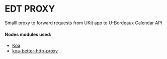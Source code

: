 # EDT PROXY

Smalll proxy to forward requests from UKit app to U-Bordeaux Calendar API

#### Nodes modules used:

- [Koa](https://github.com/koajs/koa)
- [koa-better-http-proxy](https://github.com/nsimmons/koa-better-http-proxy)